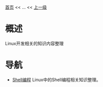 [首页](/index.md) << ... << [上一级](../index.md)

# 概述
Linux开发相关的知识内容整理

# 导航

- [Shell编程](shell/index.md)
    Linux中的Shell编程相关知识整理。
    


